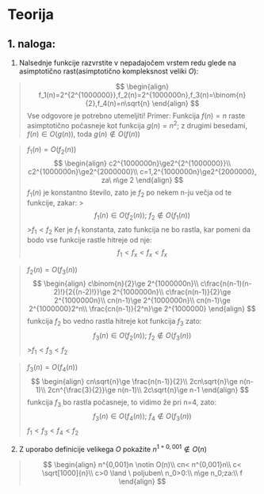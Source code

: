 # Teorija
## 1. naloga:
1. Nalsednje funkcije razvrstite v nepadajočem vrstem redu glede na asimptotično rast(asimptotično kompleksnost veliki $O$):
>$$
>\begin{align}
>f_1(n)=2^{2^{1000000}},f_2(n)=2^{1000000n},f_3(n)=\binom{n}{2},f_4(n)=n\sqrt{n}
>\end{align}
>$$
Vse odgovore je potrebno utemeljiti!
Primer: Funkcija $f(n)=n$ raste asimptotično počasneje kot funkcija $g(n)=n^2$; z drugimi besedami, $f(n)\in O(g(n))$, toda $g(n)\notin O(f(n))$

>$f_1(n)=O(f_2(n))$
>$$
\begin{align}
c2^{1000000n}\ge2^{2^{1000000}}\\
c2^{1000000n}\ge2^{2000000}\\
c=1,2^{1000000n}\ge2^{2000000}, za\ n\ge 2
\end{align}
>$$
>$f_1(n)$ je konstantno število, zato je $f_2$ po nekem n-ju večja od te funkcije, zakar:
	>$$f_1(n)\in O(f_2(n));\ f_2\notin O(f_1(n))$$
	>$f_1<f_2$
>Ker je $f_1$ konstanta, zato funkcija ne bo rastla, kar pomeni da bodo vse funkcije rastle hitreje od nje:
>$$f_1<f_x<f_x<f_x$$

>$f_2(n)=O(f_3(n))$
>$$
\begin{align}
c\binom{n}{2}\ge 2^{1000000n}\\
c\frac{n(n-1)(n-2)!}{2{(n-2)!}}\ge 2^{1000000n}\\
c\frac{n(n-1)}{2}\ge 2^{1000000n}\\
cn(n-1)\ge 2^{1000000n}\\
cn(n-1)\ge 2^{1000000}2^n\\
\frac{cn(n-1)}{2^n}\ge 2^{1000000}
\end{align}
>$$
>funkcija $f_2$ bo vedno rastla hitreje kot funkcija $f_3$ zato:
>$$f_3(n)\in O(f_2(n));\ f_2\notin O(f_3(n))$$
	>$f_1<f_3<f_2$

>$f_3(n)=O(f_4(n))$
>$$
\begin{align}
cn\sqrt{n}\ge \frac{n(n-1)}{2}\\
2cn\sqrt{n}\ge n(n-1)\\
2cn^{\frac{3}{2}}\ge n(n-1)\\
2c\sqrt{n}\ge n-1
\end{align}
>$$
>funkcija $f_3$ bo rastla počasneje, to vidimo že pri n=4, zato:
>$$f_3(n)\in O(f_4(n));\ f_4\notin O(f_3(n))$$
>$f_1<f_3<f_4<f_2$

2. Z uporabo definicije velikega $O$ pokažite $n^{1+0,001}\notin O(n)$
>$$
\begin{align}
n^{0,001}n \notin O(n)\\
cn< n^{0,001}n\\
c< \sqrt[1000]{n}\\
c>0 \land \ poljuben\ n_0>0:\\
n\ge n_0;za:\\
f
\end{align}
>$$
